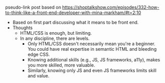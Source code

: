 pseudo-link post based on https://shoptalkshow.com/episodes/332-how-to-think-like-a-front-end-developer-with-mina-markham/#t=2:10

- Based on first part discussing what it means to be front end.
- Thoughts
  - HTML/CSS is enough, but limiting.
  - In any discipline, there are levels.
    - Only HTML/CSS doesn't necessarily mean you're a beginner. You could have real expertise in semantic HTML and bleeding edge CSS.
    - Knowing additional skills (e.g., JS, JS frameworks, a11y), makes you more skilled, more valuable.
    - Similarly, knowing only JS and even JS frameworks limits skill and value.
